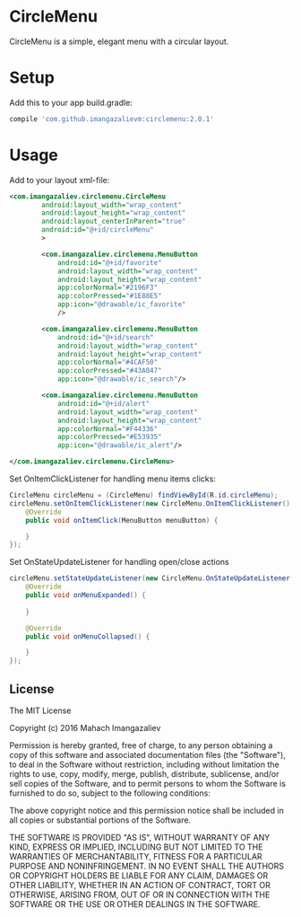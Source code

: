 # CircleMenu

CircleMenu is a simple, elegant menu with a circular layout.

# Setup

Add this to your app build.gradle:

```gradle
compile 'com.github.imangazalievm:circlemenu:2.0.1'
```

# Usage

Add to your layout xml-file:

```xml
<com.imangazaliev.circlemenu.CircleMenu
        android:layout_width="wrap_content"
        android:layout_height="wrap_content"
        android:layout_centerInParent="true"
        android:id="@+id/circleMenu"
        >

        <com.imangazaliev.circlemenu.MenuButton
            android:id="@+id/favorite"
            android:layout_width="wrap_content"
            android:layout_height="wrap_content"
            app:colorNormal="#2196F3"
            app:colorPressed="#1E88E5"
            app:icon="@drawable/ic_favorite"
            />

        <com.imangazaliev.circlemenu.MenuButton
            android:id="@+id/search"
            android:layout_width="wrap_content"
            android:layout_height="wrap_content"
            app:colorNormal="#4CAF50"
            app:colorPressed="#43A047"
            app:icon="@drawable/ic_search"/>

        <com.imangazaliev.circlemenu.MenuButton
            android:id="@+id/alert"
            android:layout_width="wrap_content"
            android:layout_height="wrap_content"
            app:colorNormal="#F44336"
            app:colorPressed="#E53935"
            app:icon="@drawable/ic_alert"/>

</com.imangazaliev.circlemenu.CircleMenu>
```
Set OnItemClickListener for handling menu items clicks:

```java
CircleMenu circleMenu = (CircleMenu) findViewById(R.id.circleMenu);
circleMenu.setOnItemClickListener(new CircleMenu.OnItemClickListener() {
    @Override
    public void onItemClick(MenuButton menuButton) {

    }
});
```
Set OnStateUpdateListener for handling open/close actions

```java
circleMenu.setStateUpdateListener(new CircleMenu.OnStateUpdateListener() {
    @Override
    public void onMenuExpanded() {
        
    }

    @Override
    public void onMenuCollapsed() {

    }
});
```

## License

The MIT License

Copyright (c) 2016 Mahach Imangazaliev 

Permission is hereby granted, free of charge, to any person obtaining a copy of this software and associated documentation files (the "Software"), to deal in the Software without restriction, including without limitation the rights to use, copy, modify, merge, publish, distribute, sublicense, and/or sell copies of the Software, and to permit persons to whom the Software is furnished to do so, subject to the following conditions:

The above copyright notice and this permission notice shall be included in all copies or substantial portions of the Software.

THE SOFTWARE IS PROVIDED "AS IS", WITHOUT WARRANTY OF ANY KIND, EXPRESS OR IMPLIED, INCLUDING BUT NOT LIMITED TO THE WARRANTIES OF MERCHANTABILITY, FITNESS FOR A PARTICULAR PURPOSE AND NONINFRINGEMENT. IN NO EVENT SHALL THE AUTHORS OR COPYRIGHT HOLDERS BE LIABLE FOR ANY CLAIM, DAMAGES OR OTHER LIABILITY, WHETHER IN AN ACTION OF CONTRACT, TORT OR OTHERWISE, ARISING FROM, OUT OF OR IN CONNECTION WITH THE SOFTWARE OR THE USE OR OTHER DEALINGS IN THE SOFTWARE.
